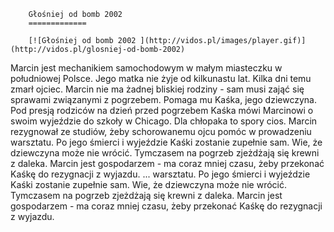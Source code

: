 
        Głośniej od bomb 2002 
        =============
        
        [![Głośniej od bomb 2002 ](http://vidos.pl/images/player.gif)](http://vidos.pl/glosniej-od-bomb-2002)
        
        
 Marcin jest mechanikiem samochodowym w małym miasteczku w południowej Polsce. Jego matka nie żyje od kilkunastu lat. Kilka dni temu zmarł ojciec. Marcin nie ma żadnej bliskiej rodziny - sam musi zająć się sprawami związanymi z pogrzebem. Pomaga mu Kaśka, jego dziewczyna. Pod presją rodziców na dzień przed pogrzebem Kaśka mówi Marcinowi o swoim wyjeździe do szkoły w Chicago. Dla chłopaka to spory cios. Marcin rezygnował ze studiów, żeby schorowanemu ojcu pomóc w prowadzeniu warsztatu. Po jego śmierci i wyjeździe Kaśki zostanie zupełnie sam. Wie, że dziewczyna może nie wrócić. Tymczasem na pogrzeb zjeżdżają się krewni z daleka. Marcin jest gospodarzem - ma coraz mniej czasu, żeby przekonać Kaśkę do rezygnacji z wyjazdu.   ... warsztatu. Po jego śmierci i wyjeździe Kaśki zostanie zupełnie sam. Wie, że dziewczyna może nie wrócić. Tymczasem na pogrzeb zjeżdżają się krewni z daleka. Marcin jest gospodarzem - ma coraz mniej czasu, żeby przekonać Kaśkę do rezygnacji z wyjazdu.
    